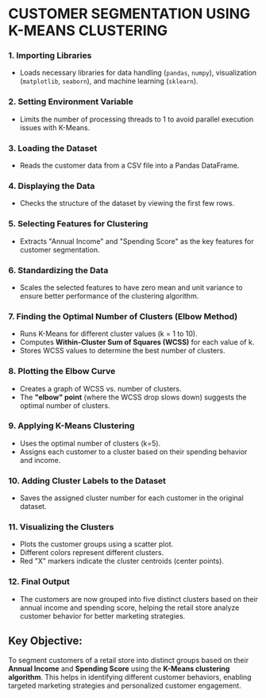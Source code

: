# **CUSTOMER SEGMENTATION USING K-MEANS CLUSTERING** #

### 1. Importing Libraries ###
- Loads necessary libraries for data handling (`pandas`, `numpy`), visualization (`matplotlib`, `seaborn`), and machine learning (`sklearn`).

### 2. Setting Environment Variable ###
- Limits the number of processing threads to 1 to avoid parallel execution issues with K-Means.

### 3. Loading the Dataset ###
- Reads the customer data from a CSV file into a Pandas DataFrame.

### 4. Displaying the Data ###
- Checks the structure of the dataset by viewing the first few rows.

### 5. Selecting Features for Clustering ###
- Extracts "Annual Income" and "Spending Score" as the key features for customer segmentation.

### 6. Standardizing the Data ###
- Scales the selected features to have zero mean and unit variance to ensure better performance of the clustering algorithm.

### 7. Finding the Optimal Number of Clusters (Elbow Method) ###
- Runs K-Means for different cluster values (k = 1 to 10).
- Computes **Within-Cluster Sum of Squares (WCSS)** for each value of k.
- Stores WCSS values to determine the best number of clusters.
  
### 8. Plotting the Elbow Curve ###
- Creates a graph of WCSS vs. number of clusters.
- The **"elbow" point** (where the WCSS drop slows down) suggests the optimal number of clusters.
  
### 9. Applying K-Means Clustering ###
- Uses the optimal number of clusters (k=5).
- Assigns each customer to a cluster based on their spending behavior and income.
  
### 10. Adding Cluster Labels to the Dataset ###
- Saves the assigned cluster number for each customer in the original dataset. 

### 11. Visualizing the Clusters ###
- Plots the customer groups using a scatter plot.
- Different colors represent different clusters.
- Red "X" markers indicate the cluster centroids (center points).

### 12. Final Output ### 
- The customers are now grouped into five distinct clusters based on their annual income and spending score, helping the retail store analyze customer behavior for better marketing strategies.

## Key Objective: ##
To segment customers of a retail store into distinct groups based on their **Annual Income** and **Spending Score** using the **K-Means clustering algorithm**. This helps in identifying different customer behaviors, enabling targeted marketing strategies and personalized customer engagement.
